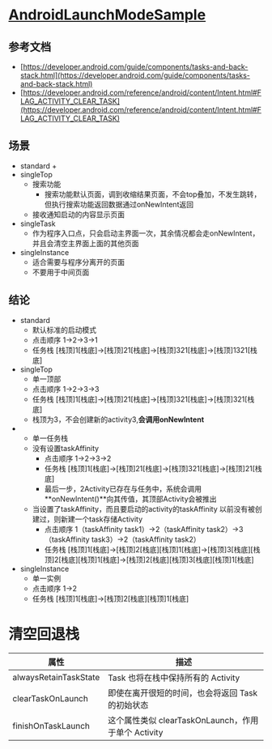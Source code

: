 # [AndroidLaunchModeSample](https://github.com/ronghao/AndroidLaunchModeSample)


## 参考文档
+ [https://developer.android.com/guide/components/tasks-and-back-stack.html](https://developer.android.com/guide/components/tasks-and-back-stack.html)
+ [https://developer.android.com/reference/android/content/Intent.html#FLAG_ACTIVITY_CLEAR_TASK](https://developer.android.com/reference/android/content/Intent.html#FLAG_ACTIVITY_CLEAR_TASK)


## 场景
+ standard
    + 
+ singleTop
    + 搜索功能
        + 搜索功能默认页面，调到收缩结果页面，不会top叠加，不发生跳转，但执行搜索功能返回数据通过onNewIntent返回
    + 接收通知启动的内容显示页面
+ singleTask
    + 作为程序入口点，只会启动主界面一次，其余情况都会走onNewIntent，并且会清空主界面上面的其他页面
+ singleInstance
    + 适合需要与程序分离开的页面
    + 不要用于中间页面

## 结论

+ standard 
	+ 默认标准的启动模式
	+ 点击顺序 1->2->3->1
	+ 任务栈  [栈顶]1[栈底]->[栈顶]21[栈底]->[栈顶]321[栈底]->[栈顶]1321[栈底]
+ singleTop
	+ 单一顶部
	+ 点击顺序 1->2->3->3
	+ 任务栈  [栈顶]1[栈底]->[栈顶]21[栈底]->[栈顶]321[栈底]->[栈顶]321[栈底]
	+ 栈顶为3，不会创建新的activity3,**会调用onNewIntent**
+ 
	+ 单一任务栈
	+ 没有设置taskAffinity
		+ 点击顺序 1->2->3->2
		+ 任务栈  [栈顶]1[栈底]->[栈顶]21[栈底]->[栈顶]321[栈底]->[栈顶]21[栈底]
		+ 最后一步，2Activity已存在与任务中，系统会调用 **onNewIntent()**向其传值，其顶部Activity会被推出
	+ 当设置了taskAffinity，而且要启动的activity的taskAffinity 以前没有被创建过，则新建一个task存储Activity
		+ 点击顺序 1（taskAffinity  task1）->2（taskAffinity  task2）->3（taskAffinity  task3）->2（taskAffinity  task2）
		+ 任务栈  [栈顶]1[栈底]->[栈顶]2[栈底][栈顶]1[栈底]->[栈顶]3[栈底][栈顶]2[栈底][栈顶]1[栈底]->[栈顶]2[栈底][栈顶]3[栈底][栈顶]1[栈底]
+ singleInstance
	+ 单一实例
	+ 点击顺序 1->2
	+ 任务栈  [栈顶]1[栈底]->[栈顶]2[栈底][栈顶]1[栈底]


# 清空回退栈
|属性|描述|
|-|-|
|alwaysRetainTaskState|Task 也将在栈中保持所有的 Activity|
|clearTaskOnLaunch|即使在离开很短的时间，也会将返回 Task 的初始状态|
|finishOnTaskLaunch|这个属性类似 clearTaskOnLaunch，作用于单个 Activity|